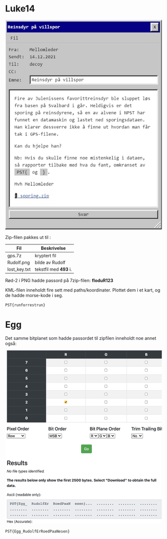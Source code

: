 # Luke14

![](mail.jpg)


Zip-filen pakkes ut til :

| Fil | Beskrivelse
|-|-|
| gps.7z   | kryptert fil
| Rudolf.png | bilde av Rudolf
| lost_key.txt | tekstfil med **493** i.


Rød-2 i PNG hadde passord på 7zip-filen: **floduR123** 

KML-filen inneholdt fire sett med paths/koordinater. Plottet dem i et kart, og de hadde morse-kode i seg.

    PST{runforrestrun}


# Egg

Det samme bitplanet som hadde passordet til zipfilen inneholdt noe annet også:

![](egg.png)

    PST{Egg_RudolfErRoedPaaNesen}
    